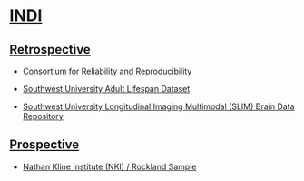 # [INDI](http://fcon_1000.projects.nitrc.org/)

## [Retrospective](http://fcon_1000.projects.nitrc.org/indi/IndiRetro.html)

* [Consortium for Reliability and Reproducibility](INDI/CoRR.md)

* [Southwest University Adult Lifespan Dataset](INDI/SALD.md)

* [Southwest University Longitudinal Imaging Multimodal (SLIM) Brain Data Repository](INDI/SLIM.md)

## [Prospective](http://fcon_1000.projects.nitrc.org/indi/IndiPro.html)

* [Nathan Kline Institute (NKI) / Rockland Sample](INDI/NKI.md)
